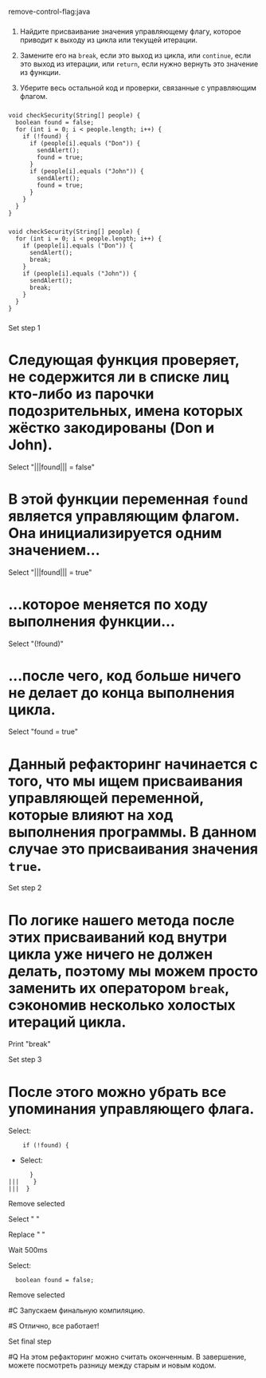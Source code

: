 remove-control-flag:java

###

1. Найдите присваивание значения управляющему флагу, которое приводит к выходу из цикла или текущей итерации.

2. Замените его на <code>break</code>, если это выход из цикла, или <code>continue</code>, если это выход из итерации, или <code>return</code>, если нужно вернуть это значение из функции.

3. Уберите весь остальной код и проверки, связанные с управляющим флагом.



###

```
void checkSecurity(String[] people) {
  boolean found = false;
  for (int i = 0; i < people.length; i++) {
    if (!found) {
      if (people[i].equals ("Don")) {
        sendAlert();
        found = true;
      }
      if (people[i].equals ("John")) {
        sendAlert();
        found = true;
      }
    }
  }
}
```

###

```
void checkSecurity(String[] people) {
  for (int i = 0; i < people.length; i++) {
    if (people[i].equals ("Don")) {
      sendAlert();
      break;
    }
    if (people[i].equals ("John")) {
      sendAlert();
      break;
    }
  }
}
```

###

Set step 1

# Следующая функция проверяет, не содержится ли в списке лиц кто-либо из парочки подозрительных, имена которых жёстко закодированы (Don и John).

Select "|||found||| = false"

# В этой функции переменная <code>found</code> является управляющим флагом. Она инициализируется одним значением...

Select "|||found||| = true"

# ...которое меняется по ходу выполнения функции...

Select "(!found)"

# ...после чего, код больше ничего не делает до конца выполнения цикла.

Select "found = true"

# Данный рефакторинг начинается с того, что мы ищем присваивания управляющей переменной, которые влияют на ход выполнения программы. В данном случае это присваивания значения <code>true</code>.

Set step 2

# По логике нашего метода после этих присваиваний код внутри цикла уже ничего не должен делать, поэтому мы можем просто заменить их оператором <code>break</code>, сэкономив несколько холостых итераций цикла.

Print "break"

Set step 3

# После этого можно убрать все упоминания управляющего флага.


Select:
```
    if (!found) {

```

+ Select:
```
      }
|||    }
|||  }
```

Remove selected

Select "      "

Replace "    "

Wait 500ms

Select:
```
  boolean found = false;

```

Remove selected

#C Запускаем финальную компиляцию.

#S Отлично, все работает!

Set final step

#Q На этом рефакторинг можно считать оконченным. В завершение, можете посмотреть разницу между старым и новым кодом.
